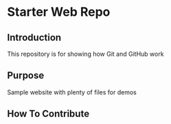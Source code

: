 # Starter Web Repo


## Introduction

This repository is for showing how Git and GitHub work

## Purpose

Sample website with plenty of files for demos

## How To Contribute